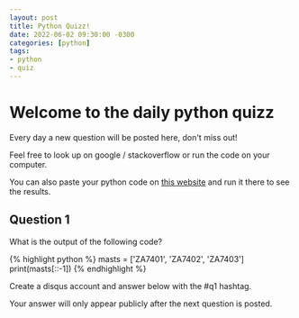 ```yaml
---
layout: post
title: Python Quizz!
date: 2022-06-02 09:30:00 -0300
categories: [python]
tags:
- python
- quiz
---
```


# Welcome to the daily python quizz

Every day a new question will be posted here, don't miss out!

Feel free to look up on google / stackoverflow or run the code on your computer.

You can also paste your python code on [this website](https://www.programiz.com/python-programming/online-compiler/) and run it there to see the results.

## Question 1

What is the output of the following code?

{% highlight python %}
masts = ['ZA7401', 'ZA7402', 'ZA7403']
print(masts[::-1])
{% endhighlight %}

Create a disqus account and answer below with the #q1 hashtag.

Your answer will only appear publicly after the next question is posted.